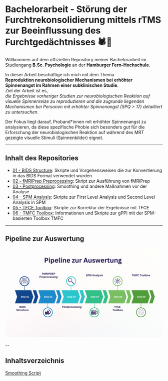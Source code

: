 # Bachelorarbeit - Störung der Furchtrekonsolidierung mittels rTMS zur Beeinflussung des Furchtgedächtnisses 🕷️🧲

Willkommen auf dem offiziellen Repository meiner Bachelorarbeit im Studiengang **B.Sc. Psychologie** an der **Hamburger Fern-Hochschule**.

In dieser Arbeit beschäftige ich mich mit dem Thema  
**Reproduktion neurobiologischer Mechanismen bei erhöhter Spinnenangst im Rahmen einer subklinischen Studie**.  
Ziel der Arbeit ist es,  
*die Ergebnisse vorheriger Studien zur neurobiologischen Reaktion auf visuelle Spinnenreize zu reproduzieren und die zugrunde liegenden Mechanismen bei Personen mit erhöhter Spinnenangst (SPQ > 17) detailliert zu untersuchen.*  

Der Fokus liegt darauf, Proband*innen mit erhöhter Spinnenangst zu analysieren, da diese spezifische Phobie sich besonders gut für die Erforschung der neurobiologischen Reaktion auf während des MRT gezeigte visuelle Stimuli (Spinnenbilder) eignet.


---

## Inhalt des Repositories


- [01 - BIDS Structure](./01%20-%20BIDS%20Structure): Skripte und Vorgehensweisen die zur Konvertierung in das BIDS Format verwendet wurden  
- [02 - fMRIPrep Preprocessing](./02%20-%20fMRIPrep%20Preprocessing): Skript zur Ausführung von fMRIPrep
- [03 - Postprocessing](./03%20-%20Postprocessing): Smoothing und andere Maßnahmen vor der Analyse
- [04 - SPM Analysis](./04%20-%20SPM%20Analysis): Skripte zur First Level Analysis und Second Level Analysis in SPM
- [05 - TFCE Toolbox](./05%20-%20TFCE%20Toolbox): Skripte zur Korrektur der Ergebnisse mit TFCE
- [06 - TMFC Toolbox](./06%20-%20TMFC%20Toolbox): Informationen und Skripte zur gPPI mit der SPM-basierten Toolbox TMFC


---

## Pipeline zur Auswertung 

![Infografik Pipeline](images/Infografik%20Pipeline.png)


--


## Inhaltsverzeichnis

[Smoothing Script](03%20-%20Postprocessing/smoothing_scriptneu.m)






